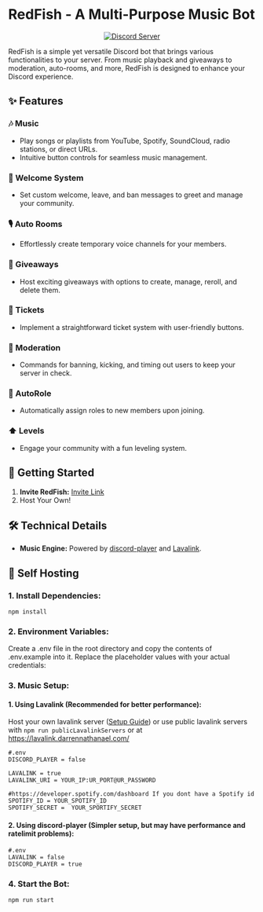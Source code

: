 # RedFish - A Multi-Purpose Music Bot

<p align="center">
  <a href="https://discord.com/invite/rDHPK2er3j">
    <img src="https://img.shields.io/discord/1105149646612987934?style=for-the-badge" alt="Discord Server">
  </a>
</p>

RedFish is a simple yet versatile Discord bot that brings various functionalities to your server. From music playback and giveaways to moderation, auto-rooms, and more, RedFish is designed to enhance your Discord experience.

## ✨ Features

### 🎶 Music
- Play songs or playlists from YouTube, Spotify, SoundCloud, radio stations, or direct URLs.
- Intuitive button controls for seamless music management.

### 👋 Welcome System
- Set custom welcome, leave, and ban messages to greet and manage your community.

### 🎙️ Auto Rooms
- Effortlessly create temporary voice channels for your members.

### 🎁 Giveaways
- Host exciting giveaways with options to create, manage, reroll, and delete them.

### 🎫 Tickets
- Implement a straightforward ticket system with user-friendly buttons.

### 🔨 Moderation
- Commands for banning, kicking, and timing out users to keep your server in check.

### 🤖 AutoRole
- Automatically assign roles to new members upon joining.

### ⬆️ Levels
- Engage your community with a fun leveling system.

## 🚀 Getting Started

1. **Invite RedFish:** [Invite Link](https://top.gg/bot/1105149646612987934)
2. Host Your Own!
   
## 🛠️ Technical Details

- **Music Engine:** Powered by [discord-player](https://www.npmjs.com/package/discord-player) and [Lavalink](https://lavalink.dev/).


## 🤖 Self Hosting

### 1. Install Dependencies:
```npm install```
### 2. Environment Variables:
Create a .env file in the root directory and copy the contents of .env.example into it. Replace the placeholder values with your actual credentials:

### 3. Music Setup:
#### 1. Using Lavalink (Recommended for better performance): 
Host your own lavalink server ([Setup Guide](https://lavalink.dev/getting-started/index.html))
or use public lavalink servers with ```npm run publicLavalinkServers``` or at https://lavalink.darrennathanael.com/
```
#.env
DISCORD_PLAYER = false

LAVALINK = true
LAVALINK_URI = YOUR_IP:UR_PORT@UR_PASSWORD

#https://developer.spotify.com/dashboard If you dont have a Spotify id
SPOTIFY_ID = YOUR_SPOTIFY_ID
SPOTIFY_SECRET =  YOUR_SPORTIFY_SECRET
```
#### 2. Using discord-player (Simpler setup, but may have performance and ratelimit problems):
```
#.env
LAVALINK = false
DISCORD_PLAYER = true
```
### 4. Start the Bot:
```npm run start```
